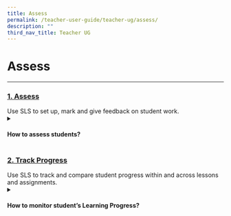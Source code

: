 ```yaml
---
title: Assess
permalink: /teacher-user-guide/teacher-ug/assess/
description: ""
third_nav_title: Teacher UG
---
```

<h1>Assess</h1>
<hr>
<h3><a id="1assess" target="_blank" href="/teacher-user-guide/assess/index">1. Assess</a></h3>
Use SLS to set up, mark and give feedback on student work.

<details><summary><h4>How to assess students?</h4></summary>
	
<ol>
    <li>Quizzes
        <ul>
            <li><a target="_blank" href="https://www.notion.so/Add-and-Edit-Quizzes-New-b868eb6f0d6a4c378fd1bc9f4d88014a">Add and Edit Quizzes (New)</a></li>
        </ul>
    </li>
    <li>Assessments
        <ul>
            <li><a target="_blank" href="https://www.notion.so/Set-Assignments-as-Assessments-e31ccdafc30c4eec951d41851de1f7b8">Set Assignments as Assessments</a></li>
        </ul>
    </li>
    <li>Monitor
        <ul>
            <li><a target="_blank" href="https://www.notion.so/Monitor-Students-Responses-in-an-Assignment-edfb32a62b654be4b3ab26b03c38afe0">Monitor Students' Responses in an Assignment</a></li>
        </ul>
    </li>
    <li>Teacher-Marked Quiz
        <ul>
            <li><a target="_blank" href="https://www.notion.so/Mark-Google-Attached-Files-e5bef330d4354370ab5dbd92ac73d8cc">Mark Google-Attached Files</a></li>
            <li><a target="_blank" href="https://www.notion.so/Mark-Teacher-Marked-Quizzes-e7330ade1fe34218980fbd1d57045388">Mark Teacher-Marked Quizzes</a></li>
            <li><a target="_blank" href="https://www.notion.so/Release-Teacher-Marked-Quizzes-2ea42df6292f4451b26b1f95ad736925">Release Teacher-Marked Quizzes</a></li>
        </ul>
    </li>
    <li>Comments
        <ul>
            <li><a target="_blank" href="https://www.notion.so/Add-Teacher-Comments-9696edc63a064bbaab4c4d47defe7cf8">Add Teacher Comments</a></li>
        </ul>
    </li>
</ol>
</details>

<h3><a id="track-progress" target="_blank" href="/teacher-user-guide/track-progress/index/">2. Track Progress</a></h3>
Use SLS to track and compare student progress within and across lessons and assignments.

<details><summary><h4>How to monitor student’s Learning Progress?</h4></summary>
	
<ul>
    <li><a target="_blank" href="https://www.notion.so/About-Learning-Progress-6ac789b78f6741c69528d7a6f05e55c8">About Learning Progress</a></li>
    <li><a target="_blank" href="https://www.notion.so/View-by-Topic-4e33f0daff314aa888e7574c68f5b3e0">View by Topic</a></li>
    <li><a target="_blank" href="https://www.notion.so/View-by-Month-cbc17dd6e6304bc5a1d46f826737943c">View by Month</a></li>
    <li><a target="_blank" href="https://www.notion.so/View-by-Student-8553f41d69734001a5a8420a83a73a8d">View by Student</a></li>
    <li><a target="_blank" href="https://www.notion.so/View-Excluded-Questions-ca303b400db34dfb8ce7ef89cfe3e528">View Excluded Questions</a></li>
</ul>
</details>